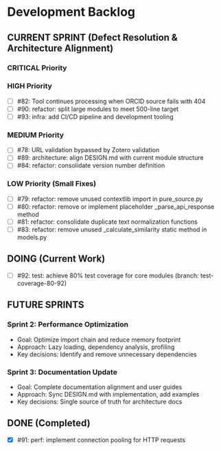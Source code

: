# Development Backlog

## CURRENT SPRINT (Defect Resolution & Architecture Alignment)

### CRITICAL Priority

### HIGH Priority  
- [ ] #82: Tool continues processing when ORCID source fails with 404
- [ ] #90: refactor: split large modules to meet 500-line target
- [ ] #93: infra: add CI/CD pipeline and development tooling

### MEDIUM Priority
- [ ] #78: URL validation bypassed by Zotero validation
- [ ] #89: architecture: align DESIGN.md with current module structure
- [ ] #84: refactor: consolidate version number definition

### LOW Priority (Small Fixes)
- [ ] #79: refactor: remove unused contextlib import in pure_source.py
- [ ] #80: refactor: remove or implement placeholder _parse_api_response method
- [ ] #81: refactor: consolidate duplicate text normalization functions
- [ ] #83: refactor: remove unused _calculate_similarity static method in models.py

## DOING (Current Work)
- [ ] #92: test: achieve 80% test coverage for core modules (branch: test-coverage-80-92)

## FUTURE SPRINTS

### Sprint 2: Performance Optimization
- Goal: Optimize import chain and reduce memory footprint
- Approach: Lazy loading, dependency analysis, profiling
- Key decisions: Identify and remove unnecessary dependencies

### Sprint 3: Documentation Update
- Goal: Complete documentation alignment and user guides
- Approach: Sync DESIGN.md with implementation, add examples
- Key decisions: Single source of truth for architecture docs

## DONE (Completed)
- [x] #91: perf: implement connection pooling for HTTP requests